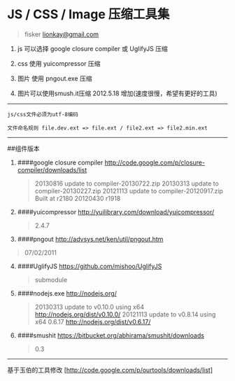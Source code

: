 ﻿JS / CSS / Image 压缩工具集
===========
> fisker lionkay@gmail.com

1. js 可以选择 google closure compiler 或 UglifyJS 压缩

2. css 使用 yuicompressor 压缩

3. 图片 使用 pngout.exe 压缩

4. 图片可以使用smush.it压缩 2012.5.18 增加(速度很慢，希望有更好的工具)

---
`js/css文件必须为utf-8编码`

`文件命名规则 file.dev.ext => file.ext / file2.ext => file2.min.ext`

---
##组件版本
1. ####google closure compiler 
   <http://code.google.com/p/closure-compiler/downloads/list>
   >20130816 update to compiler-20130722.zip
   >20130313 update to compiler-20130227.zip
   >20121113 update to compiler-20120917.zip Built at r2180
   >20120430 r1918

2. ####yuicompressor 
  <http://yuilibrary.com/download/yuicompressor/>
   >2.4.7

3. ####pngout 
  <http://advsys.net/ken/util/pngout.htm>
  > 07/02/2011

4. ####UglifyJS 
  <https://github.com/mishoo/UglifyJS>
   >submodule

5. ####nodejs.exe 
  <http://nodejs.org/>
   >20130313 update to v0.10.0 using x64 <http://nodejs.org/dist/v0.10.0/>
   >20121113 update to v0.8.14 using x64
   >0.6.17 <http://nodejs.org/dist/v0.6.17/>

6. ####smushit
  <https://bitbucket.org/abhirama/smushit/downloads>
   >0.3 

---
基于玉伯的工具修改 [http://code.google.com/p/ourtools/downloads/list]